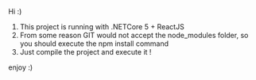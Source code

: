 Hi :)

1. This project is running with .NETCore 5 + ReactJS
2. From some reason GIT would not accept the node_modules folder, so you should execute the npm install command
3. Just compile the project and execute it !

enjoy :)

